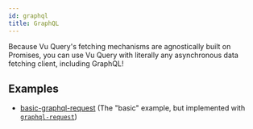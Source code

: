```yaml
---
id: graphql
title: GraphQL
---
```


Because Vu Query's fetching mechanisms are agnostically built on Promises, you can use Vu Query with literally any asynchronous data fetching client, including GraphQL!

## Examples

- [basic-graphql-request](../docs/examples/basic-graphql-request) (The "basic" example, but implemented with [`graphql-request`](https://github.com/prisma-labs/graphql-request))
